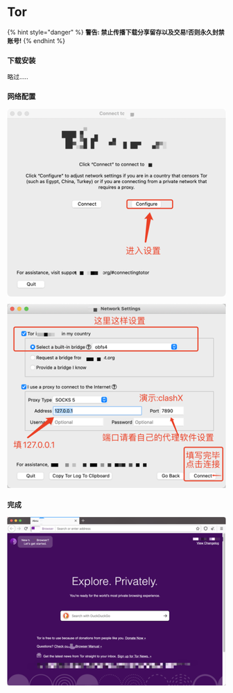 # Tor

{% hint style="danger" %}
**警告: 禁止传播下载分享留存以及交易!否则永久封禁账号!**
{% endhint %}

### 下载安装

略过.....

### 网络配置

![](../.gitbook/assets/wechat1c7c874d755ba8a0365d738f147e6eea.png)

![](../.gitbook/assets/wechat47c69adfa88638cb9aac2fdb097ec76d.png)

### 完成

![](../.gitbook/assets/wechat696edda1183407408f6a15481c9a85d8.png)



